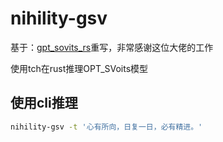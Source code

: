 # nihility-gsv

基于：[gpt_sovits_rs](https://github.com/second-state/gpt_sovits_rs)重写，非常感谢这位大佬的工作

使用tch在rust推理OPT_SVoits模型

## 使用cli推理

```bash
nihility-gsv -t '心有所向，日复一日，必有精进。'
```